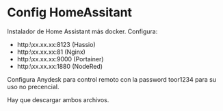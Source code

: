 # Config HomeAssitant
Instalador de Home Assistant más docker. 
Configura:
- http:\\xx.xx.xx:8123 (Hassio)
- http:\\xx.xx.xx:81 (Nginx)
- http:\\xx.xx.xx:9000 (Portainer)
- http:\\xx.xx.xx:1880 (NodeRed)

Configura Anydesk para control remoto con la password toor1234 para su uso no precencial.


Hay que descargar ambos archivos.
